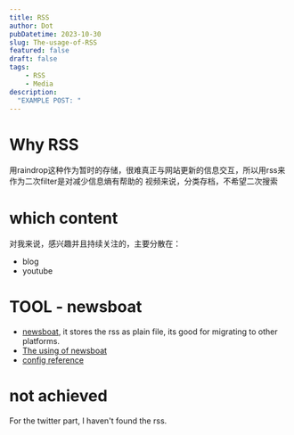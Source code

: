 ```yaml
---
title: RSS
author: Dot
pubDatetime: 2023-10-30
slug: The-usage-of-RSS
featured: false
draft: false
tags:
    - RSS
    - Media
description:
  "EXAMPLE POST: "
---
```


# Why RSS

用raindrop这种作为暂时的存储，很难真正与网站更新的信息交互，所以用rss来作为二次filter是对减少信息熵有帮助的
视频来说，分类存档，不希望二次搜索

# which content

对我来说，感兴趣并且持续关注的，主要分散在：
- blog
- youtube

# TOOL - newsboat

- [newsboat](https://newsboat.org/index.html), it stores the rss as plain file, its good for migrating to other platforms.
- [The using of newsboat](https://www.youtube.com/watch?v=NUmTaRu6o8g&t=208s)
- [config reference](https://github.com/LukeSmithxyz/voidrice/blob/master/.config/newsboat/config)

# not achieved

For the twitter part, I haven't found the rss.